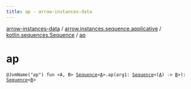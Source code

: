 ```yaml
---
title: ap - arrow-instances-data
---
```


[arrow-instances-data](../../index.html) / [arrow.instances.sequence.applicative](../index.html) / [kotlin.sequences.Sequence](index.html) / [ap](./ap.html)

# ap

`@JvmName("ap") fun <A, B> `[`Sequence`](https://kotlinlang.org/api/latest/jvm/stdlib/kotlin.sequences/-sequence/index.html)`<`[`A`](ap.html#A)`>.ap(arg1: `[`Sequence`](https://kotlinlang.org/api/latest/jvm/stdlib/kotlin.sequences/-sequence/index.html)`<(`[`A`](ap.html#A)`) -> `[`B`](ap.html#B)`>): `[`Sequence`](https://kotlinlang.org/api/latest/jvm/stdlib/kotlin.sequences/-sequence/index.html)`<`[`B`](ap.html#B)`>`
